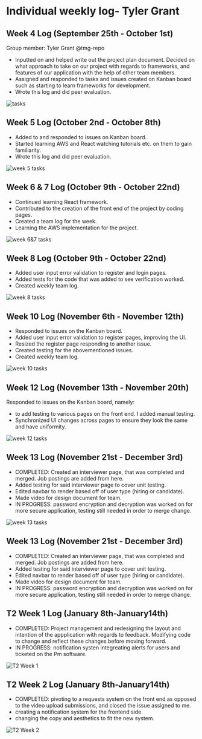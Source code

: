 # Individual weekly log- Tyler Grant

## Week 4 Log (September 25th - October 1st)

Group member: Tyler Grant @tmg-repo

* Inputted on and helped write out the project plan document. Decided on what approach to take on our project with regards to frameworks, and features of our application with the help of other team members.
* Assigned and responded to tasks and issues created on Kanban board such as starting to learn frameworks for development.
* Wrote this log and did peer evaluation.

![tasks](/docs/weekly%20logs/images/TylerWeek4Log.png)

## Week 5 Log (October 2nd - October 8th)

* Added to and responded to issues on Kanban board.
* Started learning AWS and React watching tutorials etc. on them to gain familiarity.
* Wrote this log and did peer evaluation.

![week 5 tasks](/docs/weekly%20logs/images/Tyler_Week5.png)

## Week 6 & 7 Log (October 9th - October 22nd)

* Continued learning React framework.
* Contributed to the creation of the front end of the project by coding pages.
* Created a team log for the week.
* Learning the AWS implementation for the project.

![week 6&7 tasks](/docs/weekly%20logs/images/week67Tyler.png)


## Week 8 Log (October 9th - October 22nd)

* Added user input error validation to register and login pages.
* Added tests for the code that was added to see verification worked.
* Created weekly team log.

![week 8 tasks](/docs/weekly%20logs/images/week8_ind.png)

## Week 10 Log (November 6th - November 12th)

* Responded to issues on the Kanban board.
* Added user input error validation to register pages, improving the UI.
* Resized the register page responding to another issue.
* Created testing for the abovementioned issues.
* Created weekly team log.

![week 10 tasks](/docs/weekly%20logs/images/tyler_ssht.png)


## Week 12 Log (November 13th - November 20th)

Responded to issues on the Kanban board, namely:
* to add testing to various pages on the front end. I added manual testing.
* Synchronized UI changes across pages to ensure they look the same and have uniformity.

![week 12 tasks](/docs/weekly%20logs/images/week12_t.png)

## Week 13 Log (November 21st - December 3rd)

* COMPLETED: Created an interviewer page, that was completed and merged. Job postings are added from here.
* Added testing for said interviewer page to cover unit testing. 
* Edited navbar to render based off of user type (hiring or candidate).
* Made video for design document for team.
* IN PROGRESS: password encryption and decryption was worked on for more secure application, testing still needed in order to merge change.

![week 13 tasks](/docs/weekly%20logs/images/week13tyler.png)

## Week 13 Log (November 21st - December 3rd)

* COMPLETED: Created an interviewer page, that was completed and merged. Job postings are added from here.
* Added testing for said interviewer page to cover unit testing. 
* Edited navbar to render based off of user type (hiring or candidate).
* Made video for design document for team.
* IN PROGRESS: password encryption and decryption was worked on for more secure application, testing still needed in order to merge change.

## T2 Week 1 Log (January 8th-January14th)

* COMPLETED: Project management and redesigning the layout and intention of the appplication with regards to feedback. Modifying code to change and reflect these changes before moving forward.
* IN PROGRESS: notification systen integreating alerts for users and ticketed on the Pm software.

![T2 Week 1](./images/t2_wk1Tyler.png)

## T2 Week 2 Log (January 8th-January14th)

* COMPLETED: pivoting to a requests system on the front end as opposed to the video upload submissions, and closed the issue assigned to me.
* creating a notification system for the frontend side.
* changing the copy and aesthetics to fit the new system.

![T2 Week 2](./images/tyler_week2_T2.png)


